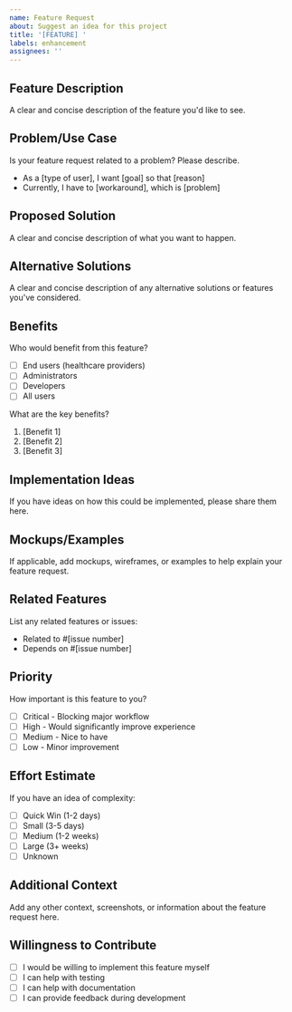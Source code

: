 ```yaml
---
name: Feature Request
about: Suggest an idea for this project
title: '[FEATURE] '
labels: enhancement
assignees: ''
---
```


## Feature Description
A clear and concise description of the feature you'd like to see.

## Problem/Use Case
Is your feature request related to a problem? Please describe.
- As a [type of user], I want [goal] so that [reason]
- Currently, I have to [workaround], which is [problem]

## Proposed Solution
A clear and concise description of what you want to happen.

## Alternative Solutions
A clear and concise description of any alternative solutions or features you've considered.

## Benefits
Who would benefit from this feature?
- [ ] End users (healthcare providers)
- [ ] Administrators
- [ ] Developers
- [ ] All users

What are the key benefits?
1. [Benefit 1]
2. [Benefit 2]
3. [Benefit 3]

## Implementation Ideas
If you have ideas on how this could be implemented, please share them here.

## Mockups/Examples
If applicable, add mockups, wireframes, or examples to help explain your feature request.

## Related Features
List any related features or issues:
- Related to #[issue number]
- Depends on #[issue number]

## Priority
How important is this feature to you?
- [ ] Critical - Blocking major workflow
- [ ] High - Would significantly improve experience
- [ ] Medium - Nice to have
- [ ] Low - Minor improvement

## Effort Estimate
If you have an idea of complexity:
- [ ] Quick Win (1-2 days)
- [ ] Small (3-5 days)
- [ ] Medium (1-2 weeks)
- [ ] Large (3+ weeks)
- [ ] Unknown

## Additional Context
Add any other context, screenshots, or information about the feature request here.

## Willingness to Contribute
- [ ] I would be willing to implement this feature myself
- [ ] I can help with testing
- [ ] I can help with documentation
- [ ] I can provide feedback during development
